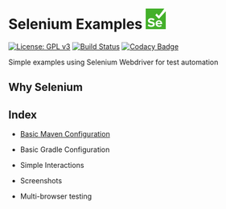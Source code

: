 # Selenium Examples ![Selenium icon](icon.png)

[![License: GPL v3](https://img.shields.io/badge/License-GPLv3-blue.svg)](https://www.gnu.org/licenses/gpl-3.0)
[![Build Status](https://travis-ci.com/edumco/selenium-examples.svg?branch=master)](https://travis-ci.com/edumco/selenium-examples)
[![Codacy Badge](https://api.codacy.com/project/badge/Grade/eb2aabea896249c081881e7724f651da)](https://www.codacy.com/manual/edumco/selenium-examples?utm_source=github.com&amp;utm_medium=referral&amp;utm_content=edumco/selenium-examples&amp;utm_campaign=Badge_Grade)

Simple examples using Selenium Webdriver for test automation

## Why Selenium

## Index

- [Basic Maven Configuration](selenium-basic-maven/README.md)

- Basic Gradle Configuration

- Simple Interactions

- Screenshots

- Multi-browser testing
